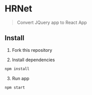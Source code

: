 # HRNet

> Convert JQuery app to React App

## Install

1. Fork this repository

2. Install dependencies

```bash
npm install
```

3. Run app

```bash
npm start
```